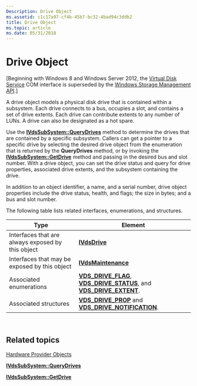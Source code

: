 ```yaml
---
Description: Drive Object
ms.assetid: c1c17a97-cf4b-45b7-bc32-4bad94c3ddb2
title: Drive Object
ms.topic: article
ms.date: 05/31/2018
---
```


# Drive Object

\[Beginning with Windows 8 and Windows Server 2012, the [Virtual Disk Service](virtual-disk-service-portal.md) COM interface is superseded by the [Windows Storage Management API](/previous-versions/windows/desktop/stormgmt/windows-storage-management-api-portal).\]

A drive object models a physical disk drive that is contained within a subsystem. Each drive connects to a bus, occupies a slot, and contains a set of drive extents. Each drive can contribute extents to any number of LUNs. A drive can also be designated as a hot spare.

Use the [**IVdsSubSystem::QueryDrives**](/windows/desktop/api/Vds/nf-vds-ivdssubsystem-querydrives) method to determine the drives that are contained by a specific subsystem. Callers can get a pointer to a specific drive by selecting the desired drive object from the enumeration that is returned by the **QueryDrives** method, or by invoking the [**IVdsSubSystem::GetDrive**](/windows/desktop/api/Vds/nf-vds-ivdssubsystem-getdrive) method and passing in the desired bus and slot number. With a drive object, you can set the drive status and query for drive properties, associated drive extents, and the subsystem containing the drive.

In addition to an object identifier, a name, and a serial number, drive object properties include the drive status, health, and flags; the size in bytes; and a bus and slot number.

The following table lists related interfaces, enumerations, and structures.



| Type                                              | Element                                                                                                                                         |
|---------------------------------------------------|-------------------------------------------------------------------------------------------------------------------------------------------------|
| Interfaces that are always exposed by this object | [**IVdsDrive**](/windows/desktop/api/Vds/nn-vds-ivdsdrive)                                                                                                                  |
| Interfaces that may be exposed by this object     | [**IVdsMaintenance**](/windows/desktop/api/Vds/nn-vds-ivdsmaintenance)                                                                                                      |
| Associated enumerations                           | [**VDS\_DRIVE\_FLAG**](/windows/desktop/api/Vds/ne-vds-vds_drive_flag), [**VDS\_DRIVE\_STATUS**](/windows/desktop/api/Vds/ne-vds-vds_drive_status), and [**VDS\_DRIVE\_EXTENT**](/windows/desktop/api/Vds/ns-vds-vds_drive_extent). |
| Associated structures                             | [**VDS\_DRIVE\_PROP**](/windows/desktop/api/Vds/ns-vds-vds_drive_prop) and [**VDS\_DRIVE\_NOTIFICATION**](/windows/desktop/api/Vds/ns-vds-vds_drive_notification).                                      |



 

## Related topics

<dl> <dt>

[Hardware Provider Objects](hardware-provider-objects.md)
</dt> <dt>

[**IVdsSubSystem::QueryDrives**](/windows/desktop/api/Vds/nf-vds-ivdssubsystem-querydrives)
</dt> <dt>

[**IVdsSubSystem::GetDrive**](/windows/desktop/api/Vds/nf-vds-ivdssubsystem-getdrive)
</dt> </dl>

 

 